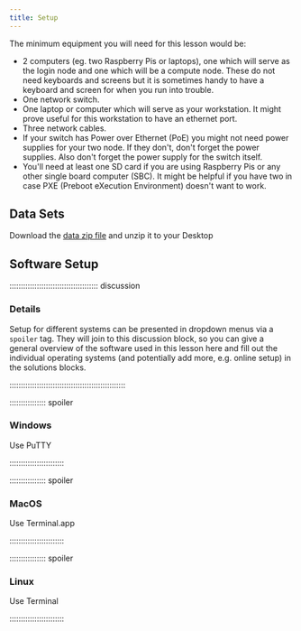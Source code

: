 ```yaml
---
title: Setup
---
```


The minimum equipment you will need for this lesson would be:

- 2 computers (eg. two Raspberry Pis or laptops), one which will serve as the 
login node and one which will be a compute node. These do not need keyboards 
and screens but it is sometimes handy to have a keyboard and screen for when 
you run into trouble.
- One network switch.
- One laptop or computer which will serve as your workstation. It might prove
useful for this workstation to have an ethernet port.
- Three network cables.
- If your switch has Power over Ethernet (PoE) you might not need power supplies
for your two node. If they don't, don't forget the power supplies. Also don't 
forget the power supply for the switch itself.
- You'll need at least one SD card if you are using Raspberry Pis or any other
single board computer (SBC). It might be helpful if you have two in case PXE 
(Preboot eXecution Environment) doesn't want to work.


## Data Sets

<!--
FIXME: place any data you want learners to use in `episodes/data` and then use
       a relative link ( [data zip file](data/lesson-data.zip) ) to provide a
       link to it, replacing the example.com link.
-->
Download the [data zip file](https://example.com/FIXME) and unzip it to your Desktop

## Software Setup

::::::::::::::::::::::::::::::::::::::: discussion

### Details

Setup for different systems can be presented in dropdown menus via a `spoiler`
tag. They will join to this discussion block, so you can give a general overview
of the software used in this lesson here and fill out the individual operating
systems (and potentially add more, e.g. online setup) in the solutions blocks.

:::::::::::::::::::::::::::::::::::::::::::::::::::

:::::::::::::::: spoiler

### Windows

Use PuTTY

::::::::::::::::::::::::

:::::::::::::::: spoiler

### MacOS

Use Terminal.app

::::::::::::::::::::::::


:::::::::::::::: spoiler

### Linux

Use Terminal

::::::::::::::::::::::::

